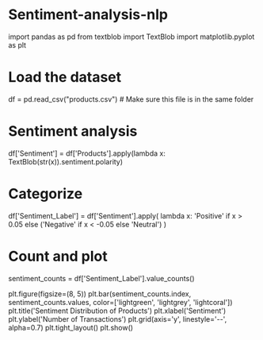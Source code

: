 # Sentiment-analysis-nlp
import pandas as pd
from textblob import TextBlob
import matplotlib.pyplot as plt

# Load the dataset
df = pd.read_csv("products.csv")  # Make sure this file is in the same folder

# Sentiment analysis
df['Sentiment'] = df['Products'].apply(lambda x: TextBlob(str(x)).sentiment.polarity)

# Categorize
df['Sentiment_Label'] = df['Sentiment'].apply(
    lambda x: 'Positive' if x > 0.05 else ('Negative' if x < -0.05 else 'Neutral')
)

# Count and plot
sentiment_counts = df['Sentiment_Label'].value_counts()

plt.figure(figsize=(8, 5))
plt.bar(sentiment_counts.index, sentiment_counts.values, color=['lightgreen', 'lightgrey', 'lightcoral'])
plt.title('Sentiment Distribution of Products')
plt.xlabel('Sentiment')
plt.ylabel('Number of Transactions')
plt.grid(axis='y', linestyle='--', alpha=0.7)
plt.tight_layout()
plt.show()
